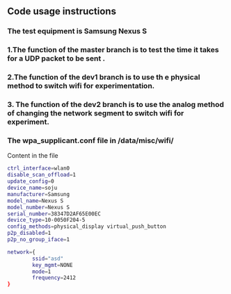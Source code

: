 ## Code usage instructions

### The test equipment is Samsung Nexus S

### 1.The function of  the **master** branch is to test the time it takes for a UDP packet to be sent .

### 2.The  function of  the **dev1**  branch is to use th e physical method to switch wifi for  experimentation.

### 3. The function of  the **dev2**  branch is to use the analog method of  changing the network segment to switch wifi for experiment.



### The **wpa_supplicant.conf**  file in /data/misc/wifi/

Content in the file

```bash
ctrl_interface=wlan0
disable_scan_offload=1
update_config=0
device_name=soju
manufacturer=Samsung
model_name=Nexus S
model_number=Nexus S
serial_number=38347D2AF65E00EC
device_type=10-0050F204-5
config_methods=physical_display virtual_push_button
p2p_disabled=1
p2p_no_group_iface=1

network={
        ssid="asd"
        key_mgmt=NONE
        mode=1
        frequency=2412
}
```




